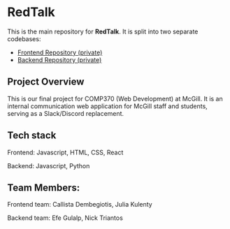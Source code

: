 # RedTalk

This is the main repository for **RedTalk**. It is split into two separate codebases:
- [Frontend Repository (private)](https://github.com/yourusername/frontend-repo)
- [Backend Repository (private)](https://github.com/yourusername/backend-repo)


## Project Overview
This is our final project for COMP370 (Web Development) at McGill. It is an internal communication web application for McGill
staff and students, serving as a Slack/Discord replacement. 

## Tech stack
Frontend: Javascript, HTML, CSS, React

Backend: Javascript, Python


## Team Members:
Frontend team: Callista Dembegiotis, Julia Kulenty

Backend team: Efe Gulalp, Nick Triantos
